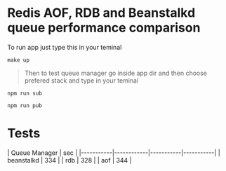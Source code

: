 # Redis AOF, RDB and Beanstalkd queue performance comparison

To run app just type this in your teminal


```
make up
```

> Then to test queue manager go inside app dir and then choose prefered stack and type in your teminal 

```
npm run sub

npm run pub 

```

# Tests

| Queue Manager | sec |
|-----------|------------|-----------|-----------|
| beanstalkd | 334 |
| rdb | 328 |
| aof | 344 |